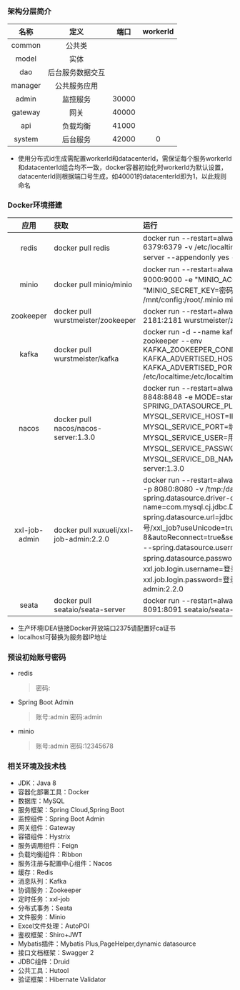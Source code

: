 #

### 架构分层简介
|名称|定义|端口|workerId|
|:----: |:----:|:----:|:----:|
|common|公共类|||
|model|实体|||
|dao|后台服务数据交互|||
|manager|公共服务应用|||
|admin|监控服务|30000||
|gateway|网关|40000||
|api|负载均衡|41000||
|system|后台服务|42000|0|

* 使用分布式id生成需配置workerId和datacenterId，需保证每个服务workerId和datacenterId组合均不一致，docker容器初始化时workerId为默认设置，datacenterId则根据端口号生成，如40001的datacenterId即为1，以此规则命名

### Docker环境搭建
|应用|获取|运行|
|:----:|:-----|:-----|
|redis|docker pull redis|docker run --restart=always -d --name redis -p 6379:6379 -v /etc/localtime:/etc/localtime redis redis-server --appendonly yes --requirepass "密码"|
|minio|docker pull minio/minio|docker run --restart=always --name minio -d -p 9000:9000 -e "MINIO_ACCESS_KEY=账号" -e "MINIO_SECRET_KEY=密码" -v /mnt/data:/data -v /mnt/config:/root/.minio minio/minio server /data|
|zookeeper |docker pull wurstmeister/zookeeper | docker run --restart=always -d --name zookeeper -p 2181:2181 wurstmeister/zookeeper |
|kafka |docker pull wurstmeister/kafka | docker run -d --name kafka -p 9092:9092 --link zookeeper --env KAFKA_ZOOKEEPER_CONNECT=zookeeper:2181 -e KAFKA_ADVERTISED_HOST_NAME=localhost -e KAFKA_ADVERTISED_PORT=9092 -v /etc/localtime:/etc/localtime wurstmeister/kafka |
|nacos|docker pull nacos/nacos-server:1.3.0|docker run --restart=always -d --name nacos -p 8848:8848 -e MODE=standalone -e SPRING_DATASOURCE_PLATFORM=mysql -e MYSQL_SERVICE_HOST=IP地址 -e MYSQL_SERVICE_PORT=端口 -e MYSQL_SERVICE_USER=用户名 -e MYSQL_SERVICE_PASSWORD=密码 -e MYSQL_SERVICE_DB_NAME=数据库名称 nacos/nacos-server:1.3.0|
|xxl-job-admin|docker pull xuxueli/xxl-job-admin:2.2.0|docker run --restart=always -d --name xxl-job-admin  -p 8080:8080 -v /tmp:/data/applogs -e PARAMS="--spring.datasource.driver-class-name=com.mysql.cj.jdbc.Driver --spring.datasource.url=jdbc:mysql://IP地址:端口号/xxl_job?useUnicode=true&characterEncoding=UTF-8&autoReconnect=true&serverTimezone=Asia/Shanghai --spring.datasource.username=数据库账号 --spring.datasource.password=数据库密码  --xxl.job.login.username=登录账号  --xxl.job.login.password=登录密码" xuxueli/xxl-job-admin:2.2.0|
|seata |docker pull seataio/seata-server | docker run --restart=always -d --name seata -p 8091:8091 seataio/seata-server |

* 生产环境IDEA链接Docker开放端口2375请配置好ca证书
* localhost可替换为服务器IP地址

### 预设初始账号密码
* redis 
  >密码:
* Spring Boot Admin
  >账号:admin
  >密码:admin
* minio
  >账号:admin
  >密码:12345678
  
 ### 相关环境及技术栈
 * JDK：Java 8
 * 容器化部署工具：Docker
 * 数据库：MySQL
 * 服务框架：Spring Cloud,Spring Boot
 * 监控组件：Spring Boot Admin
 * 网关组件：Gateway
 * 容错组件：Hystrix
 * 服务调用组件：Feign
 * 负载均衡组件：Ribbon
 * 服务注册与配置中心组件：Nacos
 * 缓存：Redis
 * 消息队列：Kafka
 * 协调服务：Zookeeper
 * 定时任务：xxl-job
 * 分布式事务：Seata
 * 文件服务：Minio
 * Excel文件处理：AutoPOI
 * 鉴权框架：Shiro+JWT
 * Mybatis插件：Mybatis Plus,PageHelper,dynamic datasource
 * 接口文档框架：Swagger 2
 * JDBC组件：Druid 
 * 公共工具：Hutool 
 * 验证框架：Hibernate Validator